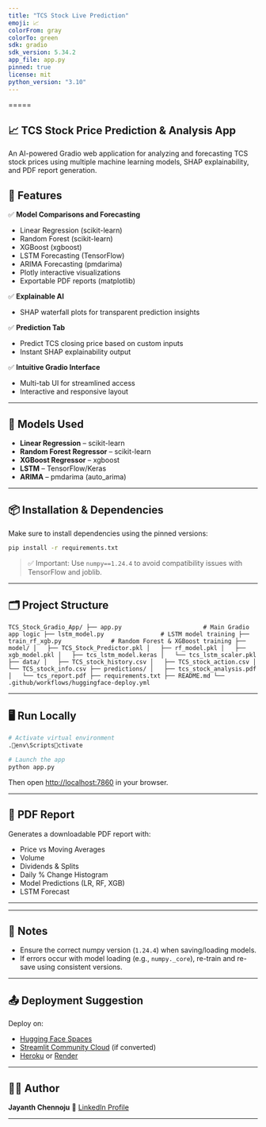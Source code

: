```yaml
---
title: "TCS Stock Live Prediction"
emoji: 📈
colorFrom: gray
colorTo: green
sdk: gradio
sdk_version: 5.34.2
app_file: app.py
pinned: true
license: mit
python_version: "3.10"
---
```


=====

## 📈 TCS Stock Price Prediction & Analysis App

An AI-powered Gradio web application for analyzing and forecasting TCS stock prices using multiple machine learning models, SHAP explainability, and PDF report generation.

## 🚀 Features

✅ **Model Comparisons and Forecasting**

- Linear Regression (scikit-learn)
- Random Forest (scikit-learn)
- XGBoost (xgboost)
- LSTM Forecasting (TensorFlow)
- ARIMA Forecasting (pmdarima)
- Plotly interactive visualizations
- Exportable PDF reports (matplotlib)

✅ **Explainable AI**

- SHAP waterfall plots for transparent prediction insights

✅ **Prediction Tab**

- Predict TCS closing price based on custom inputs
- Instant SHAP explainability output

✅ **Intuitive Gradio Interface**

- Multi-tab UI for streamlined access
- Interactive and responsive layout

---

## 🧠 Models Used

- **Linear Regression** – scikit-learn
- **Random Forest Regressor** – scikit-learn
- **XGBoost Regressor** – xgboost
- **LSTM** – TensorFlow/Keras
- **ARIMA** – pmdarima (auto_arima)

---

## 📦 Installation & Dependencies

Make sure to install dependencies using the pinned versions:

```bash
pip install -r requirements.txt
```

> ✅ Important: Use `numpy==1.24.4` to avoid compatibility issues with TensorFlow and joblib.

---

## 🗂️ Project Structure

``
TCS_Stock_Gradio_App/
├── app.py                       # Main Gradio app logic
├── lstm_model.py                # LSTM model training
├── train_rf_xgb.py              # Random Forest & XGBoost training
├── model/
│   ├── TCS_Stock_Predictor.pkl
│   ├── rf_model.pkl
│   ├── xgb_model.pkl
│   ├── tcs_lstm_model.keras
│   └── tcs_lstm_scaler.pkl
├── data/
│   ├── TCS_stock_history.csv
│   ├── TCS_stock_action.csv
│   └── TCS_stock_info.csv
├── predictions/
│   ├── tcs_stock_analysis.pdf
│   └── tcs_report.pdf
├── requirements.txt
├── README.md
└── .github/workflows/huggingface-deploy.yml
``

---

## 🖥️ Run Locally

```bash
# Activate virtual environment
.env\Scriptsctivate

# Launch the app
python app.py
```

Then open [http://localhost:7860](http://localhost:7860) in your browser.

---

## 📄 PDF Report

Generates a downloadable PDF report with:

- Price vs Moving Averages
- Volume
- Dividends & Splits
- Daily % Change Histogram
- Model Predictions (LR, RF, XGB)
- LSTM Forecast

---
---

## 🧪 Notes

- Ensure the correct numpy version (`1.24.4`) when saving/loading models.
- If errors occur with model loading (e.g., `numpy._core`), re-train and re-save using consistent versions.

---

## 📤 Deployment Suggestion

Deploy on:

- [Hugging Face Spaces](https://huggingface.co/spaces)
- [Streamlit Community Cloud](https://streamlit.io/cloud) (if converted)
- [Heroku](https://heroku.com) or [Render](https://render.com)

---

## 👨‍💻 Author

**Jayanth Chennoju**
🔗 [LinkedIn Profile](https://www.linkedin.com/in/jayanth-chennoju-5a738923k/)

---
